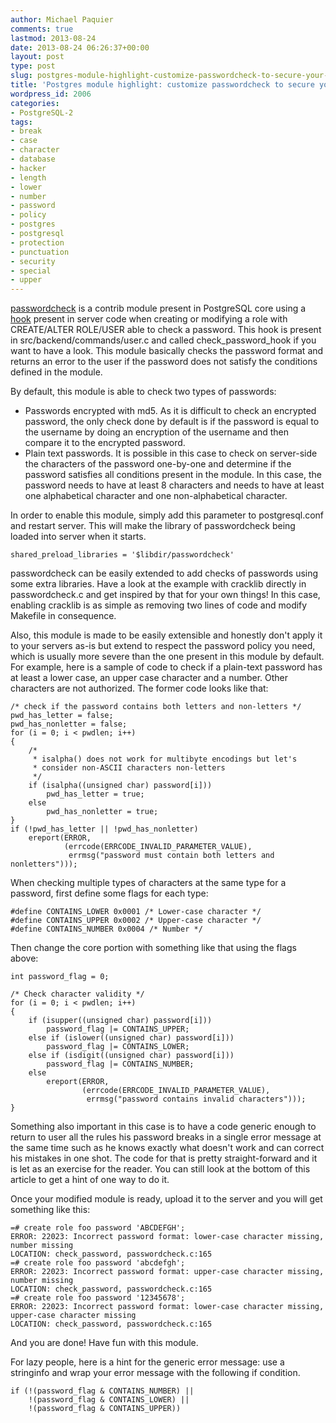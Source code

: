 ```yaml
---
author: Michael Paquier
comments: true
lastmod: 2013-08-24
date: 2013-08-24 06:26:37+00:00
layout: post
type: post
slug: postgres-module-highlight-customize-passwordcheck-to-secure-your-database
title: 'Postgres module highlight: customize passwordcheck to secure your database'
wordpress_id: 2006
categories:
- PostgreSQL-2
tags:
- break
- case
- character
- database
- hacker
- length
- lower
- number
- password
- policy
- postgres
- postgresql
- protection
- punctuation
- security
- special
- upper
---
```

[passwordcheck](http://www.postgresql.org/docs/current/static/passwordcheck.html) is a contrib module present in PostgreSQL core using a [hook](http://michael.otacoo.com/postgresql-2/hooks-in-postgres-super-superuser-restrictions/) present in server code when creating or modifying a role with CREATE/ALTER ROLE/USER able to check a password. This hook is present in src/backend/commands/user.c and called check\_password\_hook if you want to have a look. This module basically checks the password format and returns an error to the user if the password does not satisfy the conditions defined in the module.

By default, this module is able to check two types of passwords:

  * Passwords encrypted with md5. As it is difficult to check an encrypted password, the only check done by default is if the password is equal to the username by doing an encryption of the username and then compare it to the encrypted password.
  * Plain text passwords. It is possible in this case to check on server-side the characters of the password one-by-one and determine if the password satisfies all conditions present in the module. In this case, the password needs to have at least 8 characters and needs to have at least one alphabetical character and one non-alphabetical character.

In order to enable this module, simply add this parameter to postgresql.conf and restart server. This will make the library of passwordcheck being loaded into server when it starts.

    shared_preload_libraries = '$libdir/passwordcheck'

passwordcheck can be easily extended to add checks of passwords using some extra libraries. Have a look at the example with cracklib directly in passwordcheck.c and get inspired by that for your own things! In this case, enabling cracklib is as simple as removing two lines of code and modify Makefile in consequence.

Also, this module is made to be easily extensible and honestly don't apply it to your servers as-is but extend to respect the password policy you need, which is usually more severe than the one present in this module by default. For example, here is a sample of code to check if a plain-text password has at least a lower case, an upper case character and a number. Other characters are not authorized. The former code looks like that:

    /* check if the password contains both letters and non-letters */
    pwd_has_letter = false;
    pwd_has_nonletter = false;
    for (i = 0; i < pwdlen; i++)
    {
        /*
         * isalpha() does not work for multibyte encodings but let's
         * consider non-ASCII characters non-letters
         */
        if (isalpha((unsigned char) password[i]))
            pwd_has_letter = true;
        else
            pwd_has_nonletter = true;
    }
    if (!pwd_has_letter || !pwd_has_nonletter)
        ereport(ERROR,
                (errcode(ERRCODE_INVALID_PARAMETER_VALUE),
                 errmsg("password must contain both letters and nonletters")));

When checking multiple types of characters at the same type for a password, first define some flags for each type:

    #define CONTAINS_LOWER 0x0001 /* Lower-case character */
    #define CONTAINS_UPPER 0x0002 /* Upper-case character */
    #define CONTAINS_NUMBER 0x0004 /* Number */

Then change the core portion with something like that using the flags above:

    int password_flag = 0;
 
    /* Check character validity */
    for (i = 0; i < pwdlen; i++)
    {
        if (isupper((unsigned char) password[i]))
            password_flag |= CONTAINS_UPPER;
        else if (islower((unsigned char) password[i]))
            password_flag |= CONTAINS_LOWER;
        else if (isdigit((unsigned char) password[i]))
            password_flag |= CONTAINS_NUMBER;
        else
            ereport(ERROR,
                    (errcode(ERRCODE_INVALID_PARAMETER_VALUE),
                     errmsg("password contains invalid characters")));
    }

Something also important in this case is to have a code generic enough to return to user all the rules his password breaks in a single error message at the same time such as he knows exactly what doesn't work and can correct his mistakes in one shot. The code for that is pretty straight-forward and it is let as an exercise for the reader. You can still look at the bottom of this article to get a hint of one way to do it.

Once your modified module is ready, upload it to the server and you will get something like this:

    =# create role foo password 'ABCDEFGH';
    ERROR: 22023: Incorrect password format: lower-case character missing, number missing
    LOCATION: check_password, passwordcheck.c:165
    =# create role foo password 'abcdefgh';
    ERROR: 22023: Incorrect password format: upper-case character missing, number missing
    LOCATION: check_password, passwordcheck.c:165
    =# create role foo password '12345678';
    ERROR: 22023: Incorrect password format: lower-case character missing, upper-case character missing
    LOCATION: check_password, passwordcheck.c:165

And you are done! Have fun with this module.

For lazy people, here is a hint for the generic error message: use a stringinfo and wrap your error message with the following if condition.

    if (!(password_flag & CONTAINS_NUMBER) ||
        !(password_flag & CONTAINS_LOWER) ||
        !(password_flag & CONTAINS_UPPER))
